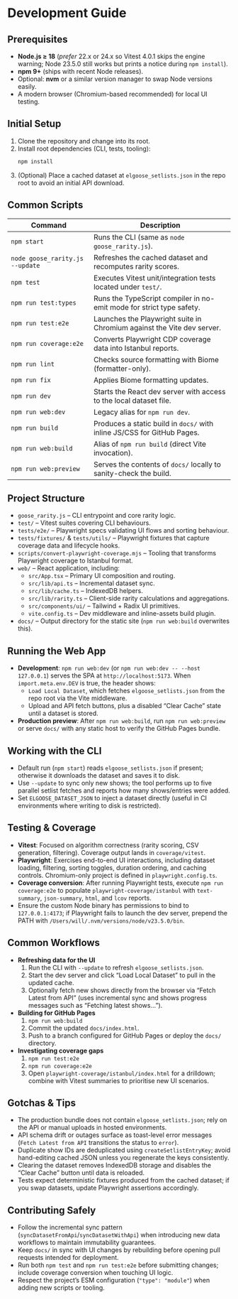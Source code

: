 # Development Guide

## Prerequisites
- **Node.js ≥ 18** (_prefer_ 22.x or 24.x so Vitest 4.0.1 skips the engine warning; Node 23.5.0 still works but prints a notice during `npm install`).
- **npm 9+** (ships with recent Node releases).
- Optional: **nvm** or a similar version manager to swap Node versions easily.
- A modern browser (Chromium-based recommended) for local UI testing.

## Initial Setup
1. Clone the repository and change into its root.
2. Install root dependencies (CLI, tests, tooling):
   ```bash
   npm install
   ```
3. (Optional) Place a cached dataset at `elgoose_setlists.json` in the repo root to avoid an initial API download.

## Common Scripts
| Command | Description |
| --- | --- |
| `npm start` | Runs the CLI (same as `node goose_rarity.js`). |
| `node goose_rarity.js --update` | Refreshes the cached dataset and recomputes rarity scores. |
| `npm test` | Executes Vitest unit/integration tests located under `test/`. |
| `npm run test:types` | Runs the TypeScript compiler in no-emit mode for strict type safety. |
| `npm run test:e2e` | Launches the Playwright suite in Chromium against the Vite dev server. |
| `npm run coverage:e2e` | Converts Playwright CDP coverage data into Istanbul reports. |
| `npm run lint` | Checks source formatting with Biome (formatter-only). |
| `npm run fix` | Applies Biome formatting updates. |
| `npm run dev` | Starts the React dev server with access to the local dataset file. |
| `npm run web:dev` | Legacy alias for `npm run dev`. |
| `npm run build` | Produces a static build in `docs/` with inline JS/CSS for GitHub Pages. |
| `npm run web:build` | Alias of `npm run build` (direct Vite invocation). |
| `npm run web:preview` | Serves the contents of `docs/` locally to sanity-check the build. |

## Project Structure
- `goose_rarity.js` – CLI entrypoint and core rarity logic.
- `test/` – Vitest suites covering CLI behaviours.
- `tests/e2e/` – Playwright specs validating UI flows and sorting behaviour.
- `tests/fixtures/` & `tests/utils/` – Playwright fixtures that capture coverage data and lifecycle hooks.
- `scripts/convert-playwright-coverage.mjs` – Tooling that transforms Playwright coverage to Istanbul format.
- `web/` – React application, including:
  - `src/App.tsx` – Primary UI composition and routing.
  - `src/lib/api.ts` – Incremental dataset sync.
  - `src/lib/cache.ts` – IndexedDB helpers.
  - `src/lib/rarity.ts` – Client-side rarity calculations and aggregations.
  - `src/components/ui/` – Tailwind + Radix UI primitives.
  - `vite.config.ts` – Dev middleware and inline-assets build plugin.
- `docs/` – Output directory for the static site (`npm run web:build` overwrites this).

## Running the Web App
- **Development**: `npm run web:dev` (or `npm run web:dev -- --host 127.0.0.1`) serves the SPA at `http://localhost:5173`. When `import.meta.env.DEV` is true, the header shows:
  - `Load Local Dataset`, which fetches `elgoose_setlists.json` from the repo root via the Vite middleware.
  - Upload and API fetch buttons, plus a disabled “Clear Cache” state until a dataset is stored.
- **Production preview**: After `npm run web:build`, run `npm run web:preview` or serve `docs/` with any static host to verify the GitHub Pages bundle.

## Working with the CLI
- Default run (`npm start`) reads `elgoose_setlists.json` if present; otherwise it downloads the dataset and saves it to disk.
- Use `--update` to sync only new shows; the tool performs up to five parallel setlist fetches and reports how many shows/entries were added.
- Set `ELGOOSE_DATASET_JSON` to inject a dataset directly (useful in CI environments where writing to disk is restricted).

## Testing & Coverage
- **Vitest**: Focused on algorithm correctness (rarity scoring, CSV generation, filtering). Coverage output lands in `coverage/vitest`.
- **Playwright**: Exercises end-to-end UI interactions, including dataset loading, filtering, sorting toggles, duration ordering, and caching controls. Chromium-only project is defined in `playwright.config.ts`.
- **Coverage conversion**: After running Playwright tests, execute `npm run coverage:e2e` to populate `playwright-coverage/istanbul` with `text-summary`, `json-summary`, `html`, and `lcov` reports.
- Ensure the custom Node binary has permissions to bind to `127.0.0.1:4173`; if Playwright fails to launch the dev server, prepend the PATH with `/Users/will/.nvm/versions/node/v23.5.0/bin`.

## Common Workflows
- **Refreshing data for the UI**
  1. Run the CLI with `--update` to refresh `elgoose_setlists.json`.
  2. Start the dev server and click “Load Local Dataset” to pull in the updated cache.
  3. Optionally fetch new shows directly from the browser via “Fetch Latest from API” (uses incremental sync and shows progress messages such as “Fetching latest shows…”).
- **Building for GitHub Pages**
  1. `npm run web:build`
  2. Commit the updated `docs/index.html`.
  3. Push to a branch configured for GitHub Pages or deploy the `docs/` directory.
- **Investigating coverage gaps**
  1. `npm run test:e2e`
  2. `npm run coverage:e2e`
  3. Open `playwright-coverage/istanbul/index.html` for a drilldown; combine with Vitest summaries to prioritise new UI scenarios.

## Gotchas & Tips
- The production bundle does not contain `elgoose_setlists.json`; rely on the API or manual uploads in hosted environments.
- API schema drift or outages surface as toast-level error messages (`Fetch Latest from API` transitions the status to `error`).
- Duplicate show IDs are deduplicated using `createSetlistEntryKey`; avoid hand-editing cached JSON unless you regenerate the keys consistently.
- Clearing the dataset removes IndexedDB storage and disables the “Clear Cache” button until data is reloaded.
- Tests expect deterministic fixtures produced from the cached dataset; if you swap datasets, update Playwright assertions accordingly.

## Contributing Safely
- Follow the incremental sync pattern (`syncDatasetFromApi`/`syncDatasetWithApi`) when introducing new data workflows to maintain immutability guarantees.
- Keep `docs/` in sync with UI changes by rebuilding before opening pull requests intended for deployment.
- Run both `npm test` and `npm run test:e2e` before submitting changes; include coverage conversion when touching UI logic.
- Respect the project’s ESM configuration (`"type": "module"`) when adding new scripts or tooling.
